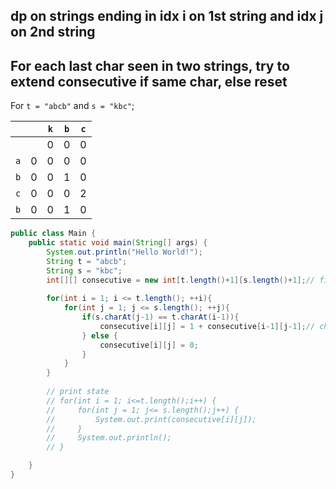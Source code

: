 
## dp on strings ending in idx i on 1st string and idx j on 2nd string

## For each last char seen in two strings, try to extend consecutive if same char, else reset


For `t = "abcb"` and `s = "kbc"`;

|   |   | `k` | `b` | `c` |
| --- | --- | --- | --- | --- |
|   |   | 0 | 0 | 0 |
| `a` | 0 | 0 | 0 | 0 |
| `b` | 0 | 0 | 1 | 0 |
| `c` | 0 | 0 | 0 | 2 |
| `b` | 0 | 0 | 1 | 0 |

```java
public class Main {
    public static void main(String[] args) {
        System.out.println("Hello World!");
        String t = "abcb";
        String s = "kbc";
        int[][] consecutive = new int[t.length()+1][s.length()+1];// first row and first column is all 0
        
        for(int i = 1; i <= t.length(); ++i){
            for(int j = 1; j <= s.length(); ++j){
                if(s.charAt(j-1) == t.charAt(i-1)){
                    consecutive[i][j] = 1 + consecutive[i-1][j-1];// chars match, add to previous match count
                } else {
                    consecutive[i][j] = 0;
                }
            }
        }
        
        // print state
        // for(int i = 1; i<=t.length();i++) {
        //     for(int j = 1; j<= s.length();j++) {
        //         System.out.print(consecutive[i][j]);
        //     }
        //     System.out.println();
        // }

    }
}
```
